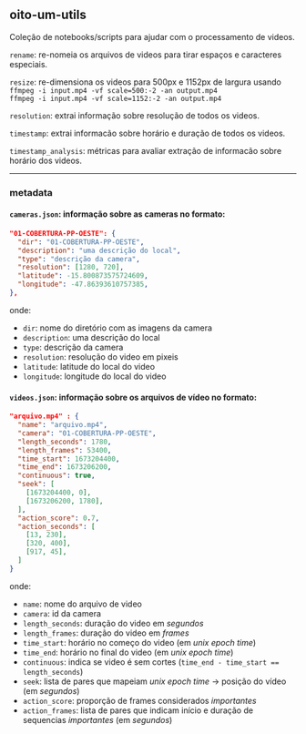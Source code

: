 ## oito-um-utils

Coleção de notebooks/scripts para ajudar com o processamento de videos.

`rename`: re-nomeia os arquivos de videos para tirar espaços e caracteres especiais.

`resize`: re-dimensiona os videos para 500px e 1152px de largura usando  
`ffmpeg -i input.mp4 -vf scale=500:-2 -an output.mp4`  
`ffmpeg -i input.mp4 -vf scale=1152:-2 -an output.mp4`

`resolution`: extrai informação sobre resolução de todos os videos.

`timestamp`: extrai informacão sobre horário e duração de todos os videos.

`timestamp_analysis`: métricas para avaliar extração de informacão sobre horário dos videos.

---

### metadata

#### `cameras.json`: informação sobre as cameras no formato:

```json
"01-COBERTURA-PP-OESTE": {
  "dir": "01-COBERTURA-PP-OESTE",
  "description": "uma descrição do local",
  "type": "descrição da camera",
  "resolution": [1280, 720],
  "latitude": -15.800873575724609,
  "longitude": -47.86393610757385,
},
```
onde:
- `dir`: nome do diretório com as imagens da camera
- `description`: uma descrição do local
- `type`: descrição da camera
- `resolution`: resolução do video em pixeis
- `latitude`: latitude do local do video
- `longitude`: longitude do local do video


#### `videos.json`: informação sobre os arquivos de vídeo no formato:

```json
"arquivo.mp4" : {
  "name": "arquivo.mp4",
  "camera": "01-COBERTURA-PP-OESTE",
  "length_seconds": 1780,
  "length_frames": 53400,
  "time_start": 1673204400,
  "time_end": 1673206200,
  "continuous": true,
  "seek": [
    [1673204400, 0],
    [1673206200, 1780],
  ],
  "action_score": 0.7,
  "action_seconds": [
    [13, 230],
    [320, 400],
    [917, 45],
  ]
}
```
onde:
- `name`: nome do arquivo de video
- `camera`: id da camera
- `length_seconds`: duração do video em *segundos*
- `length_frames`: duração do video em *frames*
- `time_start`: horário no começo do video (em *unix epoch time*)
- `time_end`: horário no final do video (em *unix epoch time*)
- `continuous`: indica se video é sem cortes (`time_end - time_start == length_seconds`)
- `seek`: lista de pares que mapeiam *unix epoch time* -> posição do vídeo (em *segundos*)
- `action_score`: proporção de frames considerados *importantes*
- `action_frames`: lista de pares que indicam início e duração de sequencias *importantes* (em *segundos*)
